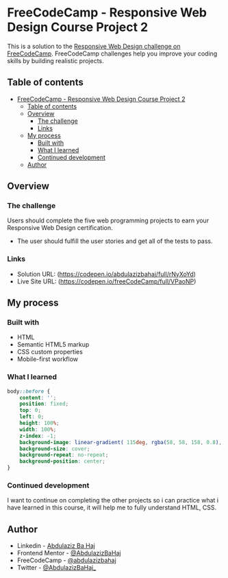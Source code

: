 # FreeCodeCamp - Responsive Web Design Course Project 2

This is a solution to the [Responsive Web Design challenge on FreeCodeCamp](https://www.freecodecamp.org/learn/responsive-web-design/responsive-web-design-projects/build-a-survey-form). FreeCodeCamp challenges help you improve your coding skills by building realistic projects. 

## Table of contents

- [FreeCodeCamp - Responsive Web Design Course Project 2](#freecodecamp---responsive-web-design-course-project-2)
  - [Table of contents](#table-of-contents)
  - [Overview](#overview)
    - [The challenge](#the-challenge)
    - [Links](#links)
  - [My process](#my-process)
    - [Built with](#built-with)
    - [What I learned](#what-i-learned)
    - [Continued development](#continued-development)
  - [Author](#author)

## Overview

### The challenge

Users should complete the five web programming projects to earn your Responsive Web Design certification.

- The user should fulfill the user stories and get all of the tests to pass.

### Links

- Solution URL: (https://codepen.io/abdulazizbahaj/full/rNyXoYd)
- Live Site URL: (https://codepen.io/freeCodeCamp/full/VPaoNP)

## My process

### Built with

- HTML
- Semantic HTML5 markup
- CSS custom properties
- Mobile-first workflow

### What I learned

```css
body::before {
    content: '';
    position: fixed;
    top: 0;
    left: 0;
    height: 100%;
    width: 100%;
    z-index: -1;
    background-image: linear-gradient( 115deg, rgba(58, 58, 158, 0.8), rgba(136, 136, 206, 0.7)), url(https://cdn.freecodecamp.org/testable-projects-fcc/images/survey-form-background.jpeg);
    background-size: cover;
    background-repeat: no-repeat;
    background-position: center;
}
```

### Continued development

I want to continue on completing the other projects so i can practice what i have learned in this course, it will help me to fully understand HTML, CSS.

## Author

- Linkedin - [Abdulaziz Ba Haj](https://www.linkedin.com/in/abdulaziz-bahaj?lipi=urn%3Ali%3Apage%3Ad_flagship3_profile_view_base_contact_details%3BFwF85v7zQTKFiGjzb6Hl4A%3D%3D)
- Frontend Mentor - [@AbdulazizBaHaj](https://www.frontendmentor.io/profile/AbdulazizBaHaj)
- FreeCodeCamp - [@abdulazizbahaj](https://www.freecodecamp.org/abdulazizbahaj)
- Twitter - [@AbdulazizBaHaj_](https://twitter.com/AbdulazizBaHaj_)